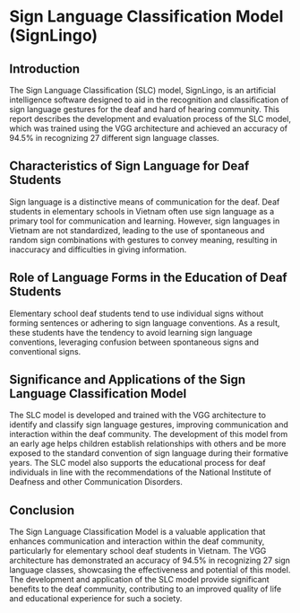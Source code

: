 # Sign Language Classification Model (SignLingo)

## Introduction

The Sign Language Classification (SLC) model, SignLingo, is an artificial intelligence software designed to aid in the recognition and classification of sign language gestures for the deaf and hard of hearing community. This report describes the development and evaluation process of the SLC model, which was trained using the VGG architecture and achieved an accuracy of 94.5% in recognizing 27 different sign language classes.

## Characteristics of Sign Language for Deaf Students

Sign language is a distinctive means of communication for the deaf. Deaf students in elementary schools in Vietnam often use sign language as a primary tool for communication and learning. However, sign languages in Vietnam are not standardized, leading to the use of spontaneous and random sign combinations with gestures to convey meaning, resulting in inaccuracy and difficulties in giving information.

## Role of Language Forms in the Education of Deaf Students

Elementary school deaf students tend to use individual signs without forming sentences or adhering to sign language conventions. As a result, these students have the tendency to avoid learning sign language conventions, leveraging confusion between spontaneous signs and conventional signs.

## Significance and Applications of the Sign Language Classification Model

The SLC model is developed and trained with the VGG architecture to identify and classify sign language gestures, improving communication and interaction within the deaf community. The development of this model from an early age helps children establish relationships with others and be more exposed to the standard convention of sign language during their formative years. The SLC model also supports the educational process for deaf individuals in line with the recommendations of the National Institute of Deafness and other Communication Disorders.

## Conclusion

The Sign Language Classification Model is a valuable application that enhances communication and interaction within the deaf community, particularly for elementary school deaf students in Vietnam. The VGG architecture has demonstrated an accuracy of 94.5% in recognizing 27 sign language classes, showcasing the effectiveness and potential of this model. The development and application of the SLC model provide significant benefits to the deaf community, contributing to an improved quality of life and educational experience for such a society.
